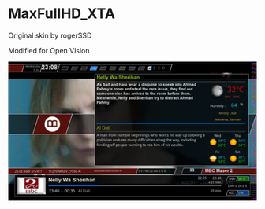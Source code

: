 MaxFullHD_XTA
=============
Original skin by rogerSSD

Modified for Open Vision

![Screenshot](MaxFullHDXTA.jpg)
